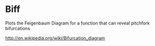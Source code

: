 # Biff
Plots the Feigenbaum Diagram for a function that can reveal pitchfork bifurcations

http://en.wikipedia.org/wiki/Bifurcation_diagram
